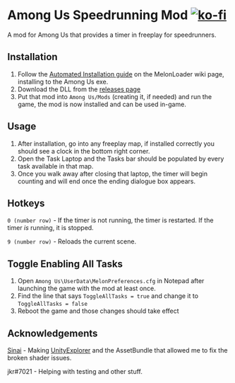 # Among Us Speedrunning Mod [![ko-fi](https://ko-fi.com/img/githubbutton_sm.svg)](https://ko-fi.com/S6S244CYE)
A mod for Among Us that provides a timer in freeplay for speedrunners.

## Installation

1. Follow the [Automated Installation guide](https://melonwiki.xyz/#/?id=automated-installation) on the MelonLoader wiki page, installing to the Among Us exe.
2. Download the DLL from the [releases page](https://github.com/trevtv/AmongUs-SpeedrunningMod/releases)
3. Put that mod into `Among Us/Mods` (creating it, if needed) and run the game, the mod is now installed and can be used in-game.

## Usage
1. After installation, go into any freeplay map, if installed correctly you should see a clock in the bottom right corner.
2. Open the Task Laptop and the Tasks bar should be populated by every task available in that map.
3. Once you walk away after closing that laptop, the timer will begin counting and will end once the ending dialogue box appears.

## Hotkeys
`0 (number row)` - If the timer is not running, the timer is restarted. If the timer *is* running, it is stopped.

`9 (number row)` - Reloads the current scene.

## Toggle Enabling All Tasks
1. Open `Among Us\UserData\MelonPreferences.cfg` in Notepad after launching the game with the mod at least once.
2. Find the line that says `ToggleAllTasks = true` and change it to `ToggleAllTasks = false`
3. Reboot the game and those changes should take effect

## Acknowledgements
[Sinai](https://github.com/sinai-dev/) - Making [UnityExplorer](https://github.com/sinai-dev/UnityExplorer) and the AssetBundle that allowed me to fix the broken shader issues.

jkr#7021 - Helping with testing and other stuff.
